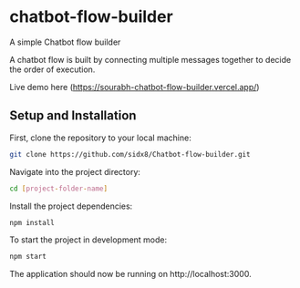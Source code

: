 # chatbot-flow-builder
A simple Chatbot flow builder

A chatbot flow is built by connecting multiple messages together to decide the order of execution. 

Live demo here (https://sourabh-chatbot-flow-builder.vercel.app/)

## Setup and Installation

First, clone the repository to your local machine:

```bash
git clone https://github.com/sidx8/Chatbot-flow-builder.git
```

Navigate into the project directory:

```bash
cd [project-folder-name]
```

Install the project dependencies:

```bash
npm install
```

To start the project in development mode:

```bash
npm start
```

The application should now be running on http://localhost:3000.
